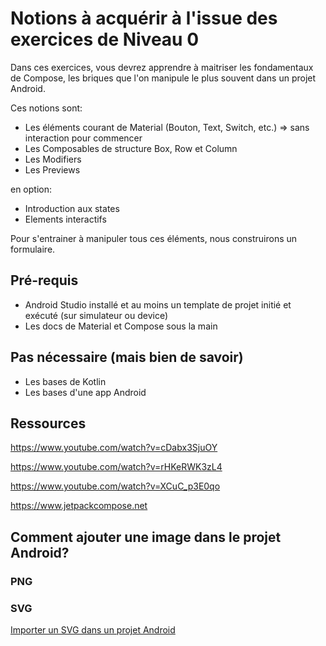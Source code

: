 # Notions à acquérir à l'issue des exercices de Niveau 0

Dans ces exercices, vous devrez apprendre à maitriser les fondamentaux de Compose, les briques que l'on manipule le plus souvent dans un projet Android.

Ces notions sont:

* Les éléments courant de Material (Bouton, Text, Switch, etc.) => sans interaction pour commencer
* Les Composables de structure Box, Row et Column
* Les Modifiers
* Les Previews

en option:
* Introduction aux states
* Elements interactifs

Pour s'entrainer à manipuler tous ces éléments, nous construirons un formulaire.

## Pré-requis

* Android Studio installé et au moins un template de projet initié et exécuté (sur simulateur ou device)
* Les docs de Material et Compose sous la main

## Pas nécessaire (mais bien de savoir)

* Les bases de Kotlin
* Les bases d'une app Android

## Ressources

https://www.youtube.com/watch?v=cDabx3SjuOY

https://www.youtube.com/watch?v=rHKeRWK3zL4

https://www.youtube.com/watch?v=XCuC_p3E0qo

https://www.jetpackcompose.net

## Comment ajouter une image dans le projet Android?

### PNG
<!-- Ajouter un lien ici -->

### SVG
[Importer un SVG dans un projet Android](https://blog.kdj-webdesign.com/comment-importer-un-svg-dans-un-projet-android/)
